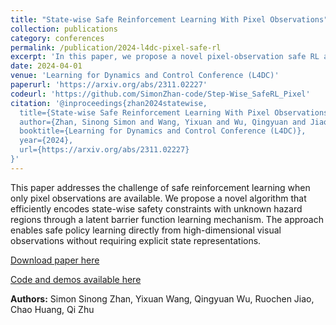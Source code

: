 ```yaml
---
title: "State-wise Safe Reinforcement Learning With Pixel Observations"
collection: publications
category: conferences
permalink: /publication/2024-l4dc-pixel-safe-rl
excerpt: 'In this paper, we propose a novel pixel-observation safe RL algorithm that efficiently encodes state-wise safety constraints with unknown hazard regions through the introduction of a latent barrier function learning mechanism.'
date: 2024-04-01
venue: 'Learning for Dynamics and Control Conference (L4DC)'
paperurl: 'https://arxiv.org/abs/2311.02227'
codeurl: 'https://github.com/SimonZhan-code/Step-Wise_SafeRL_Pixel'
citation: '@inproceedings{zhan2024statewise,
  title={State-wise Safe Reinforcement Learning With Pixel Observations},
  author={Zhan, Sinong Simon and Wang, Yixuan and Wu, Qingyuan and Jiao, Ruochen and Huang, Chao and Zhu, Qi},
  booktitle={Learning for Dynamics and Control Conference (L4DC)},
  year={2024},
  url={https://arxiv.org/abs/2311.02227}
}'
---
```


This paper addresses the challenge of safe reinforcement learning when only pixel observations are available. We propose a novel algorithm that efficiently encodes state-wise safety constraints with unknown hazard regions through a latent barrier function learning mechanism. The approach enables safe policy learning directly from high-dimensional visual observations without requiring explicit state representations.

[Download paper here](https://arxiv.org/abs/2311.02227)

[Code and demos available here](https://github.com/SimonZhan-code/Step-Wise_SafeRL_Pixel)

**Authors:** Simon Sinong Zhan, Yixuan Wang, Qingyuan Wu, Ruochen Jiao, Chao Huang, Qi Zhu